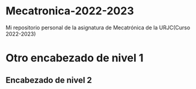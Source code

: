 # Mecatronica-2022-2023
Mi repositorio personal de la asignatura de Mecatrónica  de la URJC(Curso 2022-2023)

# Otro encabezado de nivel 1

## Encabezado de nivel 2
